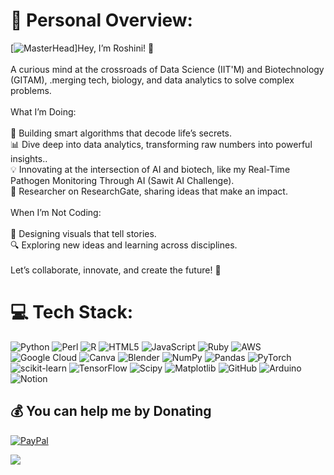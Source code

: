# 💫 Personal Overview:
[![MasterHead](https://drive.google.com/file/d/1WxwNIIHC28GxZrQWKXwVypdDc9zSsTzg/view?usp=sharing)]Hey, I’m Roshini! 🚀<br><br>A curious mind at the crossroads of Data Science (IIT'M) and Biotechnology (GITAM), .merging tech, biology, and data analytics to solve complex problems.<br><br>What I’m Doing:<br><br>🧬 Building smart algorithms that decode life’s secrets.<br>📊 Dive deep into data analytics, transforming raw numbers into powerful insights..<br>💡 Innovating at the intersection of AI and biotech, like my Real-Time Pathogen Monitoring Through AI (Sawit AI Challenge).<br>📜 Researcher on ResearchGate, sharing ideas that make an impact.<br><br>When I’m Not Coding:<br><br>🎨 Designing visuals that tell stories.<br>🔍 Exploring new ideas and learning across disciplines.<br><br>Let’s collaborate, innovate, and create the future! 🤝


# 💻 Tech Stack:
![Python](https://img.shields.io/badge/python-3670A0?style=plastic&logo=python&logoColor=ffdd54) ![Perl](https://img.shields.io/badge/perl-%2339457E.svg?style=plastic&logo=perl&logoColor=white) ![R](https://img.shields.io/badge/r-%23276DC3.svg?style=plastic&logo=r&logoColor=white) ![HTML5](https://img.shields.io/badge/html5-%23E34F26.svg?style=plastic&logo=html5&logoColor=white) ![JavaScript](https://img.shields.io/badge/javascript-%23323330.svg?style=plastic&logo=javascript&logoColor=%23F7DF1E) ![Ruby](https://img.shields.io/badge/ruby-%23CC342D.svg?style=plastic&logo=ruby&logoColor=white) ![AWS](https://img.shields.io/badge/AWS-%23FF9900.svg?style=plastic&logo=amazon-aws&logoColor=white) ![Google Cloud](https://img.shields.io/badge/GoogleCloud-%234285F4.svg?style=plastic&logo=google-cloud&logoColor=white) ![Canva](https://img.shields.io/badge/Canva-%2300C4CC.svg?style=plastic&logo=Canva&logoColor=white) ![Blender](https://img.shields.io/badge/blender-%23F5792A.svg?style=plastic&logo=blender&logoColor=white) ![NumPy](https://img.shields.io/badge/numpy-%23013243.svg?style=plastic&logo=numpy&logoColor=white) ![Pandas](https://img.shields.io/badge/pandas-%23150458.svg?style=plastic&logo=pandas&logoColor=white) ![PyTorch](https://img.shields.io/badge/PyTorch-%23EE4C2C.svg?style=plastic&logo=PyTorch&logoColor=white) ![scikit-learn](https://img.shields.io/badge/scikit--learn-%23F7931E.svg?style=plastic&logo=scikit-learn&logoColor=white) ![TensorFlow](https://img.shields.io/badge/TensorFlow-%23FF6F00.svg?style=plastic&logo=TensorFlow&logoColor=white) ![Scipy](https://img.shields.io/badge/SciPy-%230C55A5.svg?style=plastic&logo=scipy&logoColor=%white) ![Matplotlib](https://img.shields.io/badge/Matplotlib-%23ffffff.svg?style=plastic&logo=Matplotlib&logoColor=black) ![GitHub](https://img.shields.io/badge/github-%23121011.svg?style=plastic&logo=github&logoColor=white) ![Arduino](https://img.shields.io/badge/-Arduino-00979D?style=plastic&logo=Arduino&logoColor=white) ![Notion](https://img.shields.io/badge/Notion-%23000000.svg?style=plastic&logo=notion&logoColor=white)


  ## 💰 You can help me by Donating
  [![PayPal](https://img.shields.io/badge/PayPal-00457C?style=for-the-badge&logo=paypal&logoColor=white)](https://paypal.me/@sairoshinikandregula) 

  [![](https://visitcount.itsvg.in/api?id=CAT-ROM&icon=7&color=0)](https://visitcount.itsvg.in)

  
<!-- Proudly created with GPRM ( https://gprm.itsvg.in ) -->
